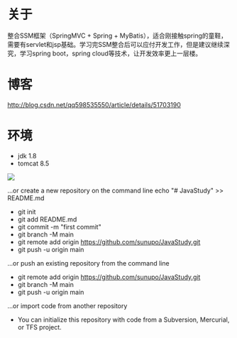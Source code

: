 # 关于
整合SSM框架（SpringMVC + Spring + MyBatis），适合刚接触spring的童鞋，需要有servlet和jsp基础。学习完SSM整合后可以应付开发工作，但是建议继续深究，学习spring boot，spring cloud等技术，让开发效率更上一层楼。

# 博客
http://blog.csdn.net/qq598535550/article/details/51703190

# 环境
- jdk 1.8
- tomcat 8.5

![](https://img-ask.csdn.net/upload/201806/05/1528204838_152827.png)


…or create a new repository on the command line
echo "# JavaStudy" >> README.md

- git init
- git add README.md
- git commit -m "first commit"
- git branch -M main
- git remote add origin https://github.com/sunupo/JavaStudy.git
- git push -u origin main

…or push an existing repository from the command line
- git remote add origin https://github.com/sunupo/JavaStudy.git
- git branch -M main
- git push -u origin main

…or import code from another repository
- You can initialize this repository with code from a Subversion, Mercurial, or TFS project.

